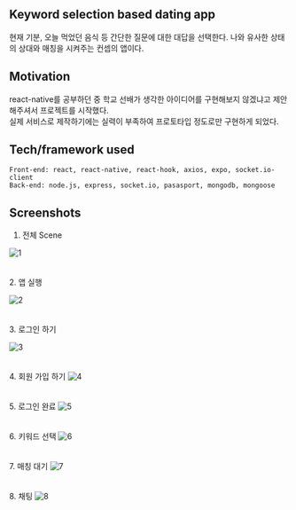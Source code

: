 
## Keyword selection based dating app
현재 기분, 오늘 먹었던 음식 등 간단한 질문에 대한 대답을 선택한다. 나와 유사한 상태의 상대와 매칭을 시켜주는 컨셉의 앱이다.
 
## Motivation
 react-native를 공부하던 중 학교 선배가 생각한 아이디어를 구현해보지 않겠냐고 제안해주셔서 프로젝트를 시작했다. <br>
 실제 서비스로 제작하기에는 실력이 부족하여 프로토타입 정도로만 구현하게 되었다.
 
## Tech/framework used
```
Front-end: react, react-native, react-hook, axios, expo, socket.io-client
Back-end: node.js, express, socket.io, pasasport, mongodb, mongoose
```

## Screenshots
1. 전체 Scene

![1](https://user-images.githubusercontent.com/31440203/53169370-6271f680-3620-11e9-902d-a960cc7303c6.PNG)
<br><br><br>
2. 앱 실행

![2](https://user-images.githubusercontent.com/31440203/53169371-6271f680-3620-11e9-904c-16cae58950b1.PNG)
<br><br><br>
3. 로그인 하기

![3](https://user-images.githubusercontent.com/31440203/53169373-6271f680-3620-11e9-88ed-3f1188f5a54e.PNG)
<br><br><br>
4. 회원 가입 하기
![4](https://user-images.githubusercontent.com/31440203/53169374-630a8d00-3620-11e9-902c-60d06f036800.PNG)
<br><br><br>
5. 로그인 완료
![5](https://user-images.githubusercontent.com/31440203/53169377-630a8d00-3620-11e9-87bf-6e4b3c86eff8.PNG)
<br><br><br>
6. 키워드 선택
![6](https://user-images.githubusercontent.com/31440203/53169378-630a8d00-3620-11e9-9bd7-e849bac96841.PNG)
<br><br><br>
7. 매칭 대기
![7](https://user-images.githubusercontent.com/31440203/53169380-630a8d00-3620-11e9-8a4c-946bf816f3cb.PNG)
<br><br><br>
8. 채팅
![8](https://user-images.githubusercontent.com/31440203/53169381-63a32380-3620-11e9-9e64-b9813c93cd87.PNG)
<br><br><br>
